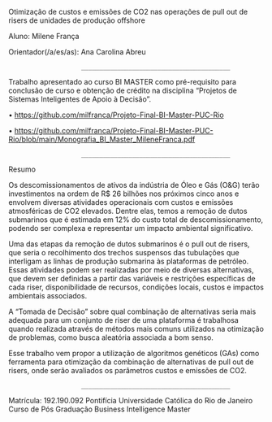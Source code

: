 Otimização de custos e emissões de CO2 nas operações de pull out de risers de unidades de produção offshore

Aluno: Milene França

Orientador(/a/es/as): Ana Carolina Abreu

                        _________________________________________


Trabalho apresentado ao curso BI MASTER como pré-requisito para conclusão de curso e obtenção de crédito na disciplina “Projetos de Sistemas Inteligentes de Apoio à Decisão”.

• https://github.com/milfranca/Projeto-Final-BI-Master-PUC-Rio

• https://github.com/milfranca/Projeto-Final-BI-Master-PUC-Rio/blob/main/Monografia_BI_Master_MileneFranca.pdf

                        _________________________________________


Resumo

Os descomissionamentos de ativos da indústria de Óleo e Gás (O&G) terão investimentos na ordem de R$ 26 bilhões nos próximos cinco anos e envolvem diversas atividades operacionais com custos e emissões atmosféricas de CO2 elevados. Dentre elas, temos a remoção de dutos submarinos que é estimada em 12% do custo total de descomissionamento, podendo ser complexa e representar um impacto ambiental significativo.

Uma das etapas da remoção de dutos submarinos é o pull out de risers, que seria o recolhimento dos trechos suspensos das tubulações que interligam as linhas de produção submarina às plataformas de petróleo. Essas atividades podem ser realizadas por meio de diversas alternativas, que devem ser definidas a partir das variáveis e restrições específicas de cada riser, disponibilidade de recursos, condições locais, custos e impactos ambientais associados.

A “Tomada de Decisão” sobre qual combinação de alternativas seria mais adequada para um conjunto de riser de uma plataforma é trabalhosa quando realizada através de métodos mais comuns utilizados na otimização de problemas, como busca aleatória associada a bom senso.

Esse trabalho vem propor a utilização de algoritmos genéticos (GAs) como ferramenta para otimização da combinação de alternativas de pull out de risers, onde serão avaliados os parâmetros custos e emissões de CO2.

                        _________________________________________


Matrícula: 192.190.092
Pontifícia Universidade Católica do Rio de Janeiro
Curso de Pós Graduação Business Intelligence Master
